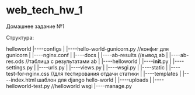 # web_tech_hw_1
Домашнее задание №1

Cтруктура:

helloworld
|----configs
|    |----hello-world-gunicorn.py //конфиг для gunicorn
|    |----nginx.conf
|
|----docs
|    |----ab-results //вывод ab
|    |----ab-res.ods //таблица с результатами ab
|
|----helloworld
|    |----__init__.py
|    |----settings.py
|    |----urls.py
|    |----views.py
|    |----wsgi.py
|
|----static
|    |----test-for-nginx.css //для тестирования отдачи статики
|
|----templates
|    |----index.html шаблон для django hello-world
|
|----uploads
|
|----helloworld-test.py //helloworld wsgi
|----manage.py

